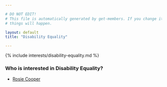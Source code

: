 ```yaml
---

# DO NOT EDIT!
# This file is automatically generated by get-members. If you change it, bad
# things will happen.

layout: default
title: "Disability Equality"

---
```


{% include interests/disability-equality.md %}

### Who is interested in Disability Equality?


* [Rosie Cooper](../members/rosie-cooper.html)
